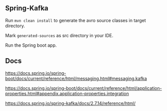 ## Spring-Kafka

Run `mvn clean install` to generate the avro source classes in target directory.

Mark `generated-sources` as src directory in your IDE.

Run the Spring boot app.

## Docs

<https://docs.spring.io/spring-boot/docs/current/reference/html/messaging.html#messaging.kafka>

<https://docs.spring.io/spring-boot/docs/current/reference/html/application-properties.html#appendix.application-properties.integration>

<https://docs.spring.io/spring-kafka/docs/2.7.14/reference/html/>